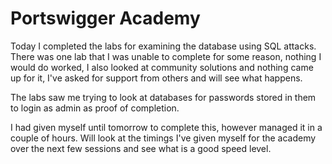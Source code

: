 # Portswigger Academy
Today I completed the labs for examining the database using SQL attacks.
There was one lab that I was unable to complete for some reason, nothing I would do worked, I also looked at community solutions and nothing came up for it, I've asked for support from others and will see what happens.

The labs saw me trying to look at databases for passwords stored in them to login as admin as proof of completion.

I had given myself until tomorrow to complete this, however managed it in a couple of hours. Will look at the timings I've given myself for the academy over the next few sessions and see what is a good speed level.